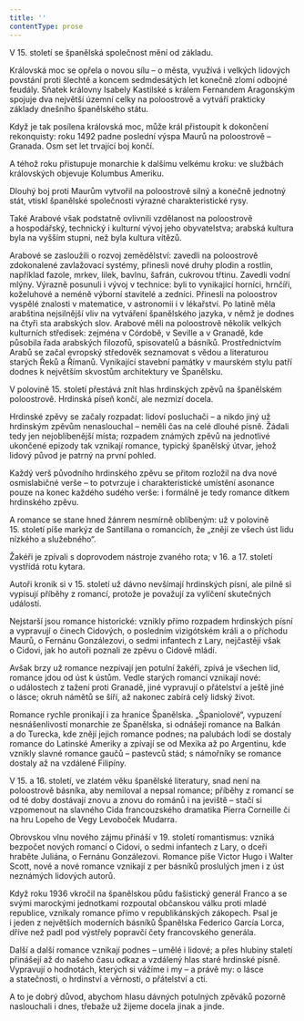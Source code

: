 ```yaml
---
title: ''
contentType: prose
---
```


  

  

  

V 15. století se španělská společnost mění od základu.

Královská moc se opřela o novou sílu – o města, využívá i velkých lidových povstání proti šlechtě a koncem sedmdesátých let konečně zlomí odbojné feudály. Sňatek královny Isabely Kastilské s králem Fernandem Aragonským spojuje dva největší územní celky na poloostrově a vytváří prakticky základy dnešního španělského státu.

Když je tak posílena královská moc, může král přistoupit k dokončení rekonquisty: roku 1492 padne poslední výspa Maurů na poloostrově – Granada. Osm set let trvající boj končí.

A téhož roku přistupuje monarchie k dalšímu velkému kroku: ve službách královských objevuje Kolumbus Ameriku.

Dlouhý boj proti Maurům vytvořil na poloostrově silný a konečně jednotný stát, vtiskl španělské společnosti výrazné charakteristické rysy.

Také Arabové však podstatně ovlivnili vzdělanost na poloostrově a hospodářský, technický i kulturní vývoj jeho obyvatelstva; arabská kultura byla na vyšším stupni, než byla kultura vítězů.

Arabové se zasloužili o rozvoj zemědělství: zavedli na poloostrově zdokonalené zavlažovací systémy, přinesli nové druhy plodin a rostlin, například fazole, mrkev, lilek, bavlnu, šafrán, cukrovou třtinu. Zavedli vodní mlýny. Výrazně posunuli i vývoj v technice: byli to vynikající horníci, hrnčíři, koželuhové a neméně výborní stavitelé a zedníci. Přinesli na poloostrov vyspělé znalosti v matematice, v astronomii i v lékařství. Po latině měla arabština nejsilnější vliv na vytváření španělského jazyka, v němž je dodnes na čtyři sta arabských slov. Arabové měli na poloostrově několik velkých kulturních středisek: zejména v Córdobě, v Seville a v Granadě, kde působila řada arabských filozofů, spisovatelů a básníků. Prostřednictvím Arabů se začal evropský středověk seznamovat s vědou a literaturou starých Řeků a Římanů. Vynikající stavební památky v maurském stylu patří dodnes k největším skvostům architektury ve Španělsku.

V polovině 15. století přestává znít hlas hrdinských zpěvů na španělském poloostrově. Hrdinská píseň končí, ale nezmizí docela.

Hrdinské zpěvy se začaly rozpadat: lidoví posluchači – a nikdo jiný už hrdinským zpěvům nenaslouchal – neměli čas na celé dlouhé písně. Žádali tedy jen nejoblíbenější místa; rozpadem známých zpěvů na jednotlivé ukončené epizody tak vznikají romance, typický španělský útvar, jehož lidový původ je patrný na první pohled.

Každý verš původního hrdinského zpěvu se přitom rozložil na dva nové osmislabičné verše – to potvrzuje i charakteristické umístění asonance pouze na konec každého sudého verše: i formálně je tedy romance dítkem hrdinského zpěvu.

A romance se stane hned žánrem nesmírně oblíbeným: už v polovině 15. století píše markýz de Santillana o romancích, že „znějí ze všech úst lidu nízkého a služebného“.

Žakéři je zpívali s doprovodem nástroje zvaného rota; v 16. a 17. století vystřídá rotu kytara.

Autoři kronik si v 15. století už dávno nevšímají hrdinských písní, ale pilně si vypisují příběhy z romancí, protože je považují za vylíčení skutečných událostí.

Nejstarší jsou romance historické: vznikly přímo rozpadem hrdinských písní a vypravují o činech Cidových, o posledním vizigótském králi a o příchodu Maurů, o Fernánu Gonzálezovi, o sedmi infantech z Lary, nejčastěji však o Cidovi, jak ho autoři poznali ze zpěvu o Cidově mládí.

Avšak brzy už romance nezpívají jen potulní žakéři, zpívá je všechen lid, romance jdou od úst k ústům. Vedle starých romancí vznikají nové: o událostech z tažení proti Granadě, jiné vypravují o přátelství a ještě jiné o lásce; okruh námětů se šíří, až nakonec zabírá celý lidský život.

Romance rychle pronikají i za hranice Španělska. „Španiolové“, vypuzení nesnášenlivostí monarchie ze Španělska, si odnášejí romance na Balkán a do Turecka, kde znějí jejich romance podnes; na palubách lodí se dostaly romance do Latinské Ameriky a zpívají se od Mexika až po Argentinu, kde vznikly slavné romance gaučů – pastevců stád; s námořníky se romance dostaly až na vzdálené Filipíny.

V 15. a 16. století, ve zlatém věku španělské literatury, snad není na poloostrově básníka, aby nemiloval a nepsal romance; příběhy z romancí se od té doby dostávají znovu a znovu do románů i na jeviště – stačí si vzpomenout na slavného Cida francouzského dramatika Pierra Corneille či na hru Lopeho de Vegy Levoboček Mudarra.

Obrovskou vlnu nového zájmu přináší v 19. století romantismus: vzniká bezpočet nových romancí o Cidovi, o sedmi infantech z Lary, o dceři hraběte Juliána, o Fernánu Gonzálezovi. Romance píše Victor Hugo i Walter Scott, nové a nové romance vznikají z per básníků proslulých jmen i z úst neznámých lidových autorů.

Když roku 1936 vkročil na španělskou půdu fašistický generál Franco a se svými marockými jednotkami rozpoutal občanskou válku proti mladé republice, vznikaly romance přímo v republikánských zákopech. Psal je i jeden z největších moderních básníků Španělska Federico García Lorca, dříve než padl pod výstřely popravčí čety francovského generála.

Další a další romance vznikají podnes – umělé i lidové; a přes hlubiny staletí přinášejí až do našeho času odkaz a vzdálený hlas staré hrdinské písně. Vypravují o hodnotách, kterých si vážíme i my – a právě my: o lásce a statečnosti, o hrdinství a věrnosti, o přátelství a cti.

A to je dobrý důvod, abychom hlasu dávných potulných zpěváků pozorně naslouchali i dnes, třebaže už žijeme docela jinak a jinde.
